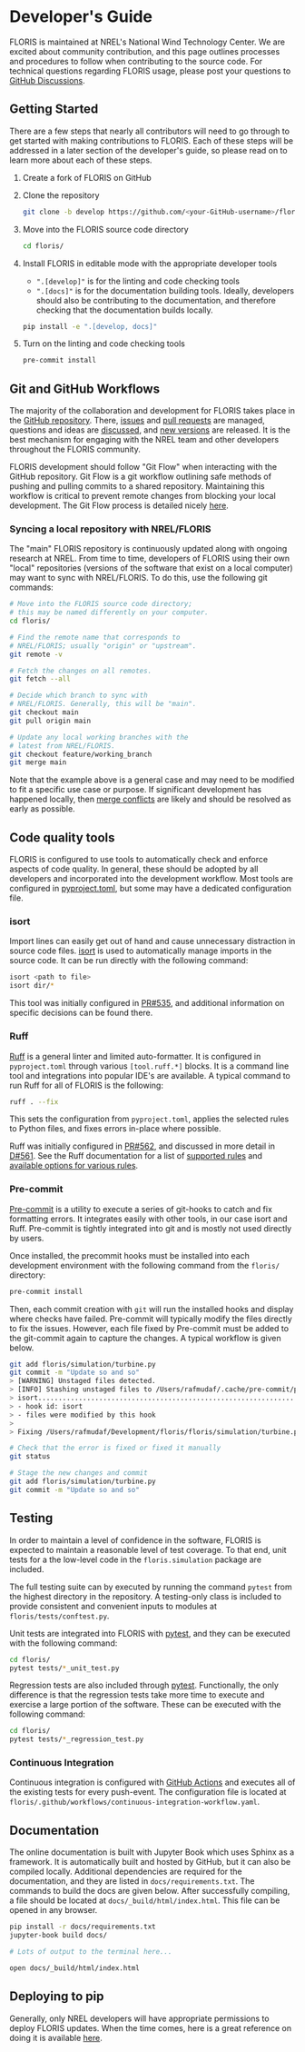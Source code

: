 # Developer's Guide

FLORIS is maintained at NREL's National Wind Technology Center.
We are excited about community contribution, and this page outlines
processes and procedures to follow when contributing to the
source code. For technical questions regarding FLORIS usage, please
post your questions to [GitHub Discussions](https://github.com/NREL/floris/discussions).

## Getting Started

There are a few steps that nearly all contributors will need to go through to get started with
making contributions to FLORIS. Each of these steps will be addressed in a later section of the
developer's guide, so please read on to learn more about each of these steps.

1. Create a fork of FLORIS on GitHub
2. Clone the repository

    ```bash
    git clone -b develop https://github.com/<your-GitHub-username>/floris.git
    ```

3. Move into the FLORIS source code directory

    ```bash
    cd floris/
    ```

4. Install FLORIS in editable mode with the appropriate developer tools

   - ``".[develop]"`` is for the linting and code checking tools
   - ``".[docs]"`` is for the documentation building tools. Ideally, developers should also be
     contributing to the documentation, and therefore checking that the documentation builds locally.

    ```bash
    pip install -e ".[develop, docs]"
    ```
5. Turn on the linting and code checking tools
   ```bash
   pre-commit install
   ```

## Git and GitHub Workflows

The majority of the collaboration and development for FLORIS takes place
in the [GitHub repository](http://github.com/nrel/floris). There,
[issues](http://github.com/nrel/floris/issues) and
[pull requests](http://github.com/nrel/floris/pulls) are managed,
questions and ideas are [discussed](https://github.com/NREL/floris/discussions),
and [new versions](http://github.com/nrel/floris/releases)
are released. It is the best mechanism for engaging with the NREL team
and other developers throughout the FLORIS community.

FLORIS development should follow "Git Flow" when interacting with the GitHub
repository. Git Flow is a git workflow outlining safe methods of pushing and
pulling commits to a shared repository. Maintaining this workflow is critical
to prevent remote changes from blocking your local development. The Git Flow
process is detailed nicely [here](http://nvie.com/posts/a-successful-git-branching-model).

### Syncing a local repository with NREL/FLORIS
The "main" FLORIS repository is continuously updated along with ongoing
research at NREL. From time to time, developers of FLORIS using their own
"local" repositories (versions of the software that exist on a local computer)
may want to sync with NREL/FLORIS. To do this, use the following git commands:

```bash
# Move into the FLORIS source code directory;
# this may be named differently on your computer.
cd floris/

# Find the remote name that corresponds to
# NREL/FLORIS; usually "origin" or "upstream".
git remote -v

# Fetch the changes on all remotes.
git fetch --all

# Decide which branch to sync with
# NREL/FLORIS. Generally, this will be "main".
git checkout main
git pull origin main

# Update any local working branches with the
# latest from NREL/FLORIS.
git checkout feature/working_branch
git merge main
```

Note that the example above is a general case and may need to be modified
to fit a specific use case or purpose. If significant development has
happened locally, then [merge conflicts](https://www.atlassian.com/git/tutorials/using-branches/merge-conflicts)
are likely and should be resolved as early as possible.


## Code quality tools

FLORIS is configured to use tools to automatically check and enforce
aspects of code quality. In general, these should be adopted by all
developers and incorporated into the development workflow. Most
tools are configured in [pyproject.toml](https://github.com/NREL/floris/blob/main/pyproject.toml),
but some may have a dedicated configuration file.

### isort

Import lines can easily get out of hand and cause unnecessary distraction
in source code files. [isort](https://pycqa.github.io/isort/index.html)
is used to automatically manage imports in the source code. It can be run
directly with the following command:

```bash
isort <path to file>
isort dir/*
```

This tool was initially configured in [PR#535](https://github.com/NREL/floris/pull/535),
and additional information on specific decisions can be found there.

### Ruff

[Ruff](https://github.com/charliermarsh/ruff) is a general linter and limited auto-formatter.
It is configured in `pyproject.toml` through various `[tool.ruff.*]` blocks. It is a command line
tool and integrations into popular IDE's are available. A typical command to run Ruff for all of
FLORIS is the following:

```bash
ruff . --fix
```

This sets the configuration from `pyproject.toml`, applies the selected rules to Python files,
and fixes errors in-place where possible.

Ruff was initially configured in [PR#562](https://github.com/NREL/floris/pull/562), and discussed
in more detail in [D#561](https://github.com/NREL/floris/discussions/561). See the Ruff
documentation for a list of [supported rules](https://github.com/charliermarsh/ruff#supported-rules)
and [available options for various rules](https://github.com/charliermarsh/ruff#reference).

### Pre-commit

[Pre-commit](https://pre-commit.com) is a utility to execute a series of git-hooks to catch
and fix formatting errors. It integrates easily with other tools, in our case isort and Ruff.
Pre-commit is tightly integrated into git and is mostly not used directly by users.

Once installed, the precommit hooks must be installed into each development environment with
the following command from the `floris/` directory:

```bash
pre-commit install
```

Then, each commit creation with `git` will run the installed hooks and display where
checks have failed. Pre-commit will typically modify the files directly to fix the issues. However,
each file fixed by Pre-commit must be added to the git-commit again to capture the changes. A
typical workflow is given below.

```bash
git add floris/simulation/turbine.py
git commit -m "Update so and so"
> [WARNING] Unstaged files detected.
> [INFO] Stashing unstaged files to /Users/rafmudaf/.cache/pre-commit/patch1675722485-25489.
> isort....................................................................Failed
> - hook id: isort
> - files were modified by this hook
>
> Fixing /Users/rafmudaf/Development/floris/floris/simulation/turbine.py

# Check that the error is fixed or fixed it manually
git status

# Stage the new changes and commit
git add floris/simulation/turbine.py
git commit -m "Update so and so"
```

## Testing

In order to maintain a level of confidence in the software, FLORIS is expected
to maintain a reasonable level of test coverage. To that end, unit
tests for a the low-level code in the `floris.simulation` package are included.

The full testing suite can by executed by running the command ``pytest`` from
the highest directory in the repository. A testing-only class is included
to provide consistent and convenient inputs to modules at
`floris/tests/conftest.py`.

Unit tests are integrated into FLORIS with [pytest](https://docs.pytest.org/en/latest/),
and they can be executed with the following command:

```bash
cd floris/
pytest tests/*_unit_test.py
```

Regression tests are also included through [pytest](https://docs.pytest.org/en/latest/).
Functionally, the only difference is that the regression tests take more
time to execute and exercise a large portion of the software. These can be
executed with the following command:

```bash
cd floris/
pytest tests/*_regression_test.py
```

### Continuous Integration

Continuous integration is configured with [GitHub Actions](https://github.com/nrel/floris/actions)
and executes all of the existing tests for every push-event. The configuration file
is located at `floris/.github/workflows/continuous-integration-workflow.yaml`.

## Documentation

The online documentation is built with Jupyter Book which uses Sphinx
as a framework. It is automatically built and hosted by GitHub, but it
can also be compiled locally. Additional dependencies are required
for the documentation, and they are listed in ``docs/requirements.txt``.
The commands to build the docs are given below. After successfully
compiling, a file should be located at ``docs/_build/html/index.html``.
This file can be opened in any browser.

```bash
pip install -r docs/requirements.txt
jupyter-book build docs/

# Lots of output to the terminal here...

open docs/_build/html/index.html
```


## Deploying to pip

Generally, only NREL developers will have appropriate permissions to deploy
FLORIS updates. When the time comes, here is a great reference on doing it
is available [here](https://medium.freecodecamp.org/how-to-publish-a-pyton-package-on-pypi-a89e9522ce24).
